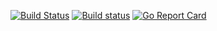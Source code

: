 [![Build Status](https://api.travis-ci.org/LuigiAndrea/test-helper.png?branch=master)](https://travis-ci.org/LuigiAndrea/test-helper)
[![Build status](https://ci.appveyor.com/api/projects/status/cmqqw3f6374gr0wh?svg=true)](https://ci.appveyor.com/project/LuigiAndrea/test-helper)
[![Go Report Card](https://goreportcard.com/badge/github.com/LuigiAndrea/test-helper)](https://goreportcard.com/report/github.com/LuigiAndrea/test-helper)
